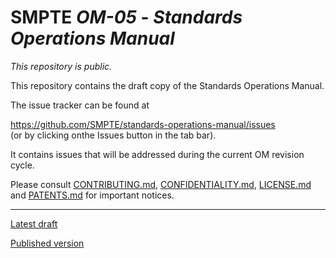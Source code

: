 # SMPTE _OM-05_ - _Standards Operations Manual_

_This repository is *public*._

This repository contains the draft copy of the Standards Operations Manual.

The issue tracker can be found at

https://github.com/SMPTE/standards-operations-manual/issues<br>
(or by clicking onthe Issues button in the tab bar).

It contains issues that will be addressed during the current OM revision cycle.

Please consult [CONTRIBUTING.md](./CONTRIBUTING.md), [CONFIDENTIALITY.md](./CONFIDENTIALITY.md), [LICENSE.md](./LICENSE.md) and
[PATENTS.md](./PATENTS.md) for important notices.

----

[Latest draft](http://smpte-pub-exp.s3-website-us-west-1.amazonaws.com/om5/main/)

[Published version](https://www.smpte.org/2020-standard-policies-and-governance)
